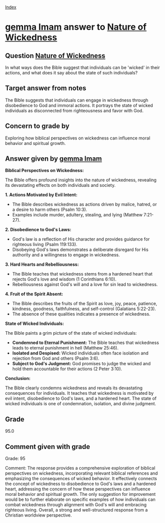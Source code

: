 
[Index](../../index.md)
# [gemma Imam](../../answering_models/gemma_Imam.md) answer to [Nature of Wickedness](../../questions/Nature_of_Wickedness.md)

## Question [Nature of Wickedness](../../questions/Nature_of_Wickedness.md)
In what ways does the Bible suggest that individuals can be 'wicked' in their actions, and what does it say about the state of such individuals?

## Target answer from notes
The Bible suggests that individuals can engage in wickedness through disobedience to God and immoral actions. It portrays the state of wicked individuals as disconnected from righteousness and favor with God.

## Concern to grade by
Exploring how biblical perspectives on wickedness can influence moral behavior and spiritual growth.

## Answer given by [gemma Imam](../../answering_models/gemma_Imam.md)
**Biblical Perspectives on Wickedness:**

The Bible offers profound insights into the nature of wickedness, revealing its devastating effects on both individuals and society.

**1. Actions Motivated by Evil Intent:**

* The Bible describes wickedness as actions driven by malice, hatred, or a desire to harm others (Psalm 10:3).
* Examples include murder, adultery, stealing, and lying (Matthew 7:21-27).

**2. Disobedience to God's Laws:**

* God's law is a reflection of His character and provides guidance for righteous living (Psalm 119:133).
* Disobeying God's laws demonstrates a deliberate disregard for His authority and a willingness to engage in wickedness.

**3. Hard Hearts and Rebelliousness:**

* The Bible teaches that wickedness stems from a hardened heart that rejects God's love and wisdom (1 Corinthians 6:10).
* Rebelliousness against God's will and a love for sin lead to wickedness.

**4. Fruit of the Spirit Absent:**

* The Bible describes the fruits of the Spirit as love, joy, peace, patience, kindness, goodness, faithfulness, and self-control (Galatians 5:22-23).
* The absence of these qualities indicates a presence of wickedness.

**State of Wicked Individuals:**

The Bible paints a grim picture of the state of wicked individuals:

* **Condemned to Eternal Punishment:** The Bible teaches that wickedness leads to eternal punishment in hell (Matthew 25:46).
* **Isolated and Despised:** Wicked individuals often face isolation and rejection from God and others (Psalm 3:6).
* **Subject to God's Judgment:** God promises to judge the wicked and hold them accountable for their actions (2 Peter 3:10).

**Conclusion:**

The Bible clearly condemns wickedness and reveals its devastating consequences for individuals. It teaches that wickedness is motivated by evil intent, disobedience to God's laws, and a hardened heart. The state of wicked individuals is one of condemnation, isolation, and divine judgment.

## Grade
95.0

## Comment given with grade
Grade: 95

Comment: The response provides a comprehensive exploration of biblical perspectives on wickedness, incorporating relevant biblical references and emphasizing the consequences of wicked behavior. It effectively connects the concept of wickedness to disobedience to God's laws and a hardened heart, addressing the concern of how these perspectives can influence moral behavior and spiritual growth. The only suggestion for improvement would be to further elaborate on specific examples of how individuals can combat wickedness through alignment with God's will and embracing righteous living. Overall, a strong and well-structured response from a Christian worldview perspective.
